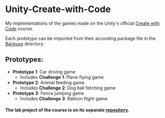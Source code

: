# Unity-Create-with-Code
My implementations of the games made on the Unity's official [Create with Code](https://learn.unity.com/course/create-with-code "Create with Code course website") course.

Each prototype can be imported from their according package file in the [Backups](https://github.com/qkas/Create-with-Code/tree/main/Backups "Backups directory") directory.

## Prototypes:
- **Prototype 1**: Car driving game
    - Includes **Challenge 1**: Plane flying game
- **Prototype 2**: Animal feeding game
    - Includes **Challenge 2**: Dog ball fetching game
- **Prototype 3**: Fence jumping game
    - Includes **Challenge 3**: Balloon flight game

#### The lab project of the course is on its separate [repository](https://github.com/qkas/Skelly-gets-Ambushed "Skelly gets Ambushed").